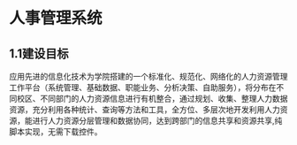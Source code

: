 # 人事管理系统

## 1.1建设目标

应用先进的信息化技术为学院搭建的一个标准化、规范化、网络化的人力资源管理工作平台（系统管理、基础数据、职能业务、分析决策、自助服务），将分布在不同校区、不同部门的人力资源信息进行有机整合，通过规划、收集、整理人力数据资源，充分利用各种统计、查询等方法和工具，全方位、多层次地开发利用人力资源，能进行人力资源分层管理和数据协同，达到跨部门的信息共享和资源共享,纯脚本实现，无需下载控件。
